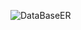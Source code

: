 ![DataBaseER](https://student.labranet.jamk.fi/~M3268/Ohjelmistosuunnittelu/Projektity%C3%B6/DataBase.PNG)